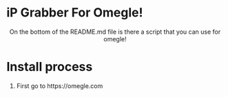 # iP Grabber For Omegle!

<p><center>On the bottom of the README.md file is there a script that you can use for omegle!</center></p>

# Install process

<ol>
  <li>
    <p>First go to https://omegle.com</p>
    
